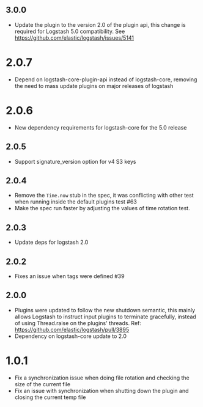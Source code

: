 ## 3.0.0
  - Update the plugin to the version 2.0 of the plugin api, this change is required for Logstash 5.0 compatibility. See https://github.com/elastic/logstash/issues/5141
# 2.0.7
  - Depend on logstash-core-plugin-api instead of logstash-core, removing the need to mass update plugins on major releases of logstash
# 2.0.6
  - New dependency requirements for logstash-core for the 5.0 release
## 2.0.5
 - Support signature_version option for v4 S3 keys
## 2.0.4
 - Remove the `Time.now` stub in the spec, it was conflicting with other test when running inside the default plugins test #63
 - Make the spec run faster by adjusting the values of time rotation test.
## 2.0.3
 - Update deps for logstash 2.0
## 2.0.2
 - Fixes an issue when tags were defined #39
## 2.0.0
 - Plugins were updated to follow the new shutdown semantic, this mainly allows Logstash to instruct input plugins to terminate gracefully,
   instead of using Thread.raise on the plugins' threads. Ref: https://github.com/elastic/logstash/pull/3895
 - Dependency on logstash-core update to 2.0

# 1.0.1
- Fix a synchronization issue when doing file rotation and checking the size of the current file
- Fix an issue with synchronization when shutting down the plugin and closing the current temp file
